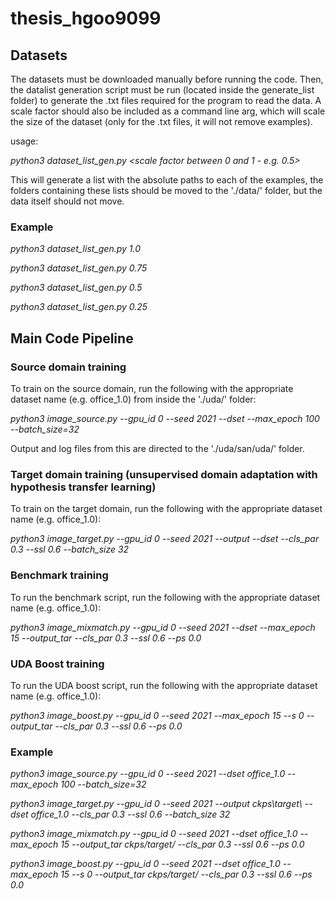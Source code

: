 # thesis_hgoo9099

## Datasets
The datasets must be downloaded manually before running the code. Then, the datalist generation script must be run (located inside the generate_list folder) to generate the .txt files required for the program to read the data.
A scale factor should also be included as a command line arg, which will scale the size of the dataset (only for the .txt files, it will not remove examples).

usage:

*python3 dataset_list_gen.py <scale factor between 0 and 1 - e.g. 0.5>*

This will generate a list with the absolute paths to each of the examples, the folders containing these lists should be moved to the './data/' folder, but the data itself should not move.

### Example

*python3 dataset_list_gen.py 1.0*

*python3 dataset_list_gen.py 0.75*

*python3 dataset_list_gen.py 0.5*

*python3 dataset_list_gen.py 0.25*

## Main Code Pipeline

### Source domain training

To train on the source domain, run the following with the appropriate dataset name (e.g. office_1.0) from inside the './uda/' folder:

*python3 image_source.py --gpu_id 0 --seed 2021 --dset <dataset name> --max_epoch 100 --batch_size=32*

Output and log files from this are directed to the './uda/san/uda/' folder.

### Target domain training (unsupervised domain adaptation with hypothesis transfer learning)
  
To train on the target domain, run the following with the appropriate dataset name (e.g. office_1.0):
  
*python3 image_target.py --gpu_id 0 --seed 2021 --output <output dir> --dset <dataset name> --cls_par 0.3 --ssl 0.6 --batch_size 32*

### Benchmark training

To run the benchmark script, run the following with the appropriate dataset name (e.g. office_1.0):
 
*python3 image_mixmatch.py --gpu_id 0 --seed 2021 --dset <dataset name> --max_epoch 15 --output_tar <target output dir> --cls_par 0.3 --ssl 0.6 --ps 0.0*

### UDA Boost training

To run the UDA boost script, run the following with the appropriate dataset name (e.g. office_1.0):
  
*python3 image_boost.py --gpu_id 0 --seed 2021 <dataset name> --max_epoch 15 --s 0 --output_tar <target output dir> --cls_par 0.3 --ssl 0.6 --ps 0.0*
  
### Example
  
*python3 image_source.py --gpu_id 0 --seed 2021 --dset office_1.0 --max_epoch 100 --batch_size=32*
  
*python3 image_target.py --gpu_id 0 --seed 2021 --output ckps\\target\\ --dset office_1.0 --cls_par 0.3 --ssl 0.6 --batch_size 32*
  
*python3 image_mixmatch.py --gpu_id 0 --seed 2021 --dset office_1.0 --max_epoch 15 --output_tar ckps/target/ --cls_par 0.3 --ssl 0.6 --ps 0.0*
  
*python3 image_boost.py --gpu_id 0 --seed 2021 --dset office_1.0 --max_epoch 15 --s 0 --output_tar ckps/target/ --cls_par 0.3 --ssl 0.6 --ps 0.0*
